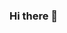### Hi there 👋

<!--
**dev2021sol/dev2021sol** is a ✨ _special_ ✨ repository because its `README.md` (this file) appears on your GitHub profile.



- 🔭 I’m currently working on a course!
- 🌱 I’m currently learning GitHub!
- 👯 I’m looking to collaborate on ETH!
- 🤔 I’m looking for help with GitHub Learning Lab
- 📫 How to reach me: [Email](mailto:57h6lnngd@relay.firefox.com)
- 😄 Pronouns: he, him
